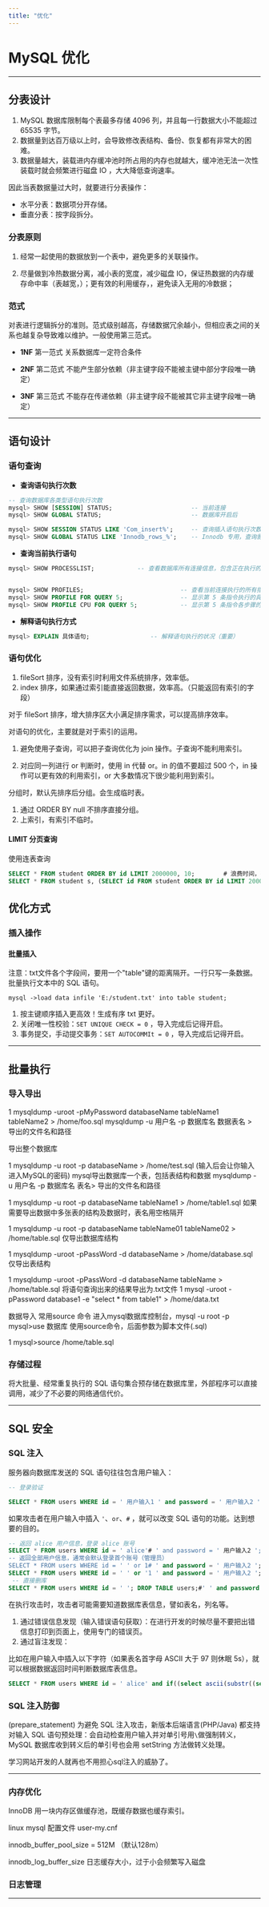 ```yaml
---
title: "优化"
---
```


# MySQL 优化

---

## 分表设计

1. MySQL 数据库限制每个表最多存储 4096 列，并且每一行数据大小不能超过 65535 字节。
2. 数据量到达百万级以上时，会导致修改表结构、备份、恢复都有非常大的困难。
3. 数据量越大，装载进内存缓冲池时所占用的内存也就越大，缓冲池无法一次性装载时就会频繁进行磁盘 IO ，大大降低查询速率。

因此当表数据量过大时，就要进行分表操作：

- 水平分表：数据项分开存储。
- 垂直分表：按字段拆分。

### 分表原则

1. 经常一起使用的数据放到一个表中，避免更多的关联操作。

2. 尽量做到冷热数据分离，减小表的宽度，减少磁盘 IO，保证热数据的内存缓存命中率（表越宽，）；更有效的利用缓存，，避免读入无用的冷数据；
   

### 范式

对表进行逻辑拆分的准则。范式级别越高，存储数据冗余越小，但相应表之间的关系也越复杂导致难以维护。一般使用第三范式。

- **1NF** 第一范式 关系数据库一定符合条件

- **2NF** 第二范式 不能产生部分依赖（非主键字段不能被主键中部分字段唯一确定）

- **3NF** 第三范式 不能存在传递依赖（非主键字段不能被其它非主键字段唯一确定）

---

## 语句设计

### 语句查询

- **查询语句执行次数**

```sql
-- 查询数据库各类型语句执行次数
mysql> SHOW [SESSION] STATUS;                      -- 当前连接
mysql> SHOW GLOBAL STATUS;                         -- 数据库开启后

mysql> SHOW SESSION STATUS LIKE 'Com_insert%';     -- 查询插入语句执行次数
mysql> SHOW GLOBAL STATUS LIKE 'Innodb_rows_%';    -- Innodb 专用，查询影响行数
```

- **查询当前执行语句**

```sql
mysql> SHOW PROCESSLIST;            -- 查看数据库所有连接信息，包含正在执行的 SQL 语句


mysql> SHOW PROFILES;                           -- 查看当前连接执行的所有指令：ID 和 执行时间
mysql> SHOW PROFILE FOR QUERY 5;                -- 显示第 5 条指令执行的具体信息                
mysql> SHOW PROFILE CPU FOR QUERY 5;            -- 显示第 5 条指令各步骤的执行时间
```

- **解释语句执行方式**

```sql
mysql> EXPLAIN 具体语句;                 -- 解释语句执行的状况（重要）
```

### 语句优化


1. fileSort 排序，没有索引时利用文件系统排序，效率低。
2. index 排序，如果通过索引能直接返回数据，效率高。（只能返回有索引的字段）


对于 fileSort 排序，增大排序区大小满足排序需求，可以提高排序效率。

对语句的优化，主要就是对于索引的运用。





1. 避免使用子查询，可以把子查询优化为 join 操作。子查询不能利用索引。

2. 对应同一列进行 or 判断时，使用 in 代替 or。in 的值不要超过 500 个，in 操作可以更有效的利用索引，or 大多数情况下很少能利用到索引。


分组时，默认先排序后分组。会生成临时表。


1. 通过 ORDER BY null 不排序直接分组。
2. 上索引，有索引不临时。


#### LIMIT 分页查询

使用连表查询

```sql
SELECT * FROM student ORDER BY id LIMIT 2000000, 10;        # 浪费时间，排序 2000000 条后筛选
SELECT * FROM student s, (SELECT id FROM student ORDER BY id LIMIT 2000000, 10) t WHERE s.id = t.id;
```


## 优化方式

### 插入操作

#### 批量插入

注意：txt文件各个字段间，要用一个"table"键的距离隔开。一行只写一条数据。批量执行文本中的 SQL 语句。

```
mysql ->load data infile 'E:/student.txt' into table student;
```


1. 按主键顺序插入更高效！生成有序 txt 更好。
2. 关闭唯一性校验：`SET UNIQUE CHECK = 0` ，导入完成后记得开启。
3. 事务提交，手动提交事务：`SET AUTOCOMMIt = 0` ，导入完成后记得开启。









---

## 批量执行

### 导入导出


1
mysqldump -uroot -pMyPassword databaseName tableName1 tableName2 > /home/foo.sql
mysqldump -u 用户名 -p 数据库名 数据表名 > 导出的文件名和路径 

导出整个数据库

1
mysqldump -u root -p databaseName > /home/test.sql   (输入后会让你输入进入MySQL的密码)
mysql导出数据库一个表，包括表结构和数据
mysqldump -u 用户名 -p 数据库名 表名> 导出的文件名和路径

1
mysqldump -u root -p databaseName tableName1 > /home/table1.sql
如果需要导出数据中多张表的结构及数据时，表名用空格隔开

1
mysqldump -u root -p databaseName tableName01 tableName02 > /home/table.sql
仅导出数据库结构

1
mysqldump -uroot -pPassWord -d databaseName > /home/database.sql
仅导出表结构

1
mysqldump -uroot -pPassWord -d databaseName tableName > /home/table.sql
将语句查询出来的结果导出为.txt文件
1
mysql -uroot -pPassword database1 -e "select * from table1" > /home/data.txt
　　

数据导入
常用source 命令 
进入mysql数据库控制台，mysql -u root -p 
mysql>use 数据库 
使用source命令，后面参数为脚本文件(.sql) 

1
mysql>source /home/table.sql

### 存储过程

将大批量、经常重复执行的 SQL 语句集合预存储在数据库里，外部程序可以直接调用，减少了不必要的网络通信代价。

---

## SQL 安全

### SQL 注入


服务器向数据库发送的 SQL 语句往往包含用户输入：

```sql
-- 登录验证

SELECT * FROM users WHERE id = ' 用户输入1 ' and password = ' 用户输入2 ';
```

如果攻击者在用户输入中插入 `'`、`or`、`#` ，就可以改变 SQL 语句的功能。达到想要的目的。

```sql
-- 返回 alice 用户信息，登录 alice 账号
SELECT * FROM users WHERE id = ' alice'# ' and password = ' 用户输入2 ';
-- 返回全部用户信息，通常会默认登录首个账号（管理员）
SELECT * FROM users WHERE id = ' ' or 1# ' and password = ' 用户输入2 ';
SELECT * FROM users WHERE id = ' ' or '1 ' and password = ' 用户输入2 ';     -- AND 优先级高，先执行 AND 再执行 OR
 -- 直接删库
SELECT * FROM users WHERE id = ' '; DROP TABLE users;#' ' and password = ' 用户输入2 ';
```


在执行攻击时，攻击者可能需要知道数据库表信息，譬如表名，列名等。

1. 通过错误信息发现（输入错误语句获取）：在进行开发的时候尽量不要把出错信息打印到页面上，使用专门的错误页。
2. 通过盲注发现：

比如在用户输入中插入以下字符（如果表名首字母 ASCII 大于 97 则休眠 5s），就可以根据数据返回时间判断数据库表信息。

```sql
SELECT * FROM users WHERE id = ' alice' and if((select ascii(substr((select table_name from information_schema.tables where table_schema= database() limit 0,1),1,1)))>97,sleep(5),1) # ' and password = ' 用户输入2 ';
```


### SQL 注入防御

(prepare_statement) 为避免 SQL 注入攻击，新版本后端语言(PHP/Java) 都支持对输入 SQL 语句预处理：会自动检查用户输入并对单引号用`\`做强制转义， MySQL 数据库收到转义后的单引号也会用 setString 方法做转义处理。

学习网站开发的人就再也不用担心sql注入的威胁了。

---


### 内存优化

InnoDB 用一块内存区做缓存池，既缓存数据也缓存索引。

linux mysql 配置文件 user-my.cnf

innodb_buffer_pool_size = 512M  （默认128m）

innodb_log_buffer_size  日志缓存大小，过于小会频繁写入磁盘

### 日志管理

---








